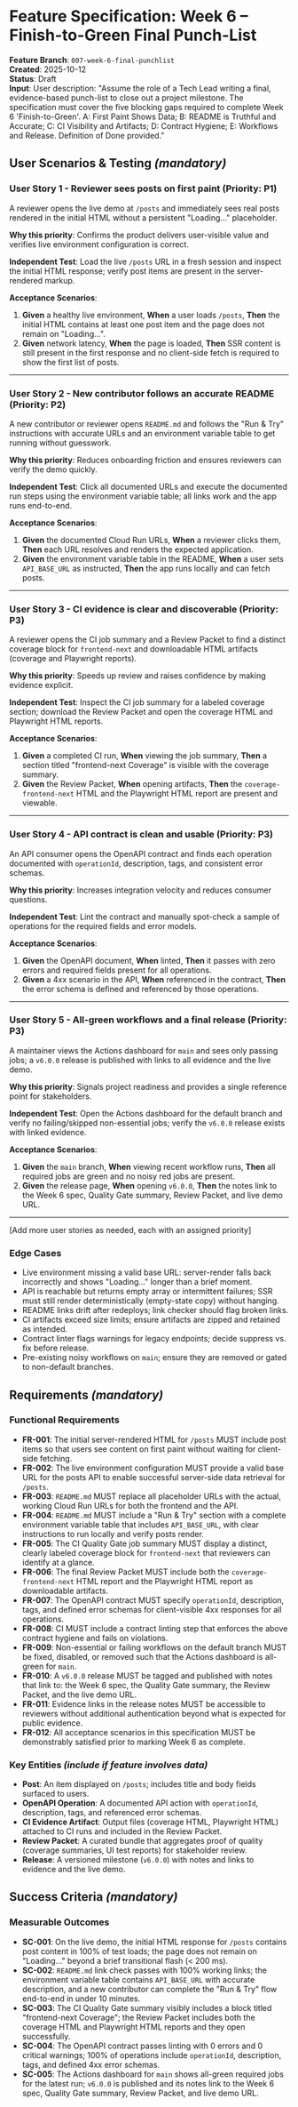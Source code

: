 # Feature Specification: Week 6 – Finish-to-Green Final Punch-List

**Feature Branch**: `007-week-6-final-punchlist`  
**Created**: 2025-10-12  
**Status**: Draft  
**Input**: User description: "Assume the role of a Tech Lead writing a final, evidence-based punch-list to close out a project milestone. The specification must cover the five blocking gaps required to complete Week 6 'Finish-to-Green'. A: First Paint Shows Data; B: README is Truthful and Accurate; C: CI Visibility and Artifacts; D: Contract Hygiene; E: Workflows and Release. Definition of Done provided."

## User Scenarios & Testing *(mandatory)*

<!--
  IMPORTANT: User stories should be PRIORITIZED as user journeys ordered by importance.
  Each user story/journey must be INDEPENDENTLY TESTABLE - meaning if you implement just ONE of them,
  you should still have a viable MVP (Minimum Viable Product) that delivers value.
  
  Assign priorities (P1, P2, P3, etc.) to each story, where P1 is the most critical.
  Think of each story as a standalone slice of functionality that can be:
  - Developed independently
  - Tested independently
  - Deployed independently
  - Demonstrated to users independently
-->

### User Story 1 - Reviewer sees posts on first paint (Priority: P1)

A reviewer opens the live demo at `/posts` and immediately sees real posts rendered in the initial HTML without a persistent "Loading..." placeholder.

**Why this priority**: Confirms the product delivers user-visible value and verifies live environment configuration is correct.

**Independent Test**: Load the live `/posts` URL in a fresh session and inspect the initial HTML response; verify post items are present in the server-rendered markup.

**Acceptance Scenarios**:

1. **Given** a healthy live environment, **When** a user loads `/posts`, **Then** the initial HTML contains at least one post item and the page does not remain on "Loading...".
2. **Given** network latency, **When** the page is loaded, **Then** SSR content is still present in the first response and no client-side fetch is required to show the first list of posts.

---

### User Story 2 - New contributor follows an accurate README (Priority: P2)

A new contributor or reviewer opens `README.md` and follows the "Run & Try" instructions with accurate URLs and an environment variable table to get running without guesswork.

**Why this priority**: Reduces onboarding friction and ensures reviewers can verify the demo quickly.

**Independent Test**: Click all documented URLs and execute the documented run steps using the environment variable table; all links work and the app runs end-to-end.

**Acceptance Scenarios**:

1. **Given** the documented Cloud Run URLs, **When** a reviewer clicks them, **Then** each URL resolves and renders the expected application.
2. **Given** the environment variable table in the README, **When** a user sets `API_BASE_URL` as instructed, **Then** the app runs locally and can fetch posts.

---

### User Story 3 - CI evidence is clear and discoverable (Priority: P3)

A reviewer opens the CI job summary and a Review Packet to find a distinct coverage block for `frontend-next` and downloadable HTML artifacts (coverage and Playwright reports).

**Why this priority**: Speeds up review and raises confidence by making evidence explicit.

**Independent Test**: Inspect the CI job summary for a labeled coverage section; download the Review Packet and open the coverage HTML and Playwright HTML reports.

**Acceptance Scenarios**:

1. **Given** a completed CI run, **When** viewing the job summary, **Then** a section titled "frontend-next Coverage" is visible with the coverage summary.
2. **Given** the Review Packet, **When** opening artifacts, **Then** the `coverage-frontend-next` HTML and the Playwright HTML report are present and viewable.

---

### User Story 4 - API contract is clean and usable (Priority: P3)

An API consumer opens the OpenAPI contract and finds each operation documented with `operationId`, description, tags, and consistent error schemas.

**Why this priority**: Increases integration velocity and reduces consumer questions.

**Independent Test**: Lint the contract and manually spot-check a sample of operations for the required fields and error models.

**Acceptance Scenarios**:

1. **Given** the OpenAPI document, **When** linted, **Then** it passes with zero errors and required fields present for all operations.
2. **Given** a 4xx scenario in the API, **When** referenced in the contract, **Then** the error schema is defined and referenced by those operations.

---

### User Story 5 - All-green workflows and a final release (Priority: P3)

A maintainer views the Actions dashboard for `main` and sees only passing jobs; a `v6.0.0` release is published with links to all evidence and the live demo.

**Why this priority**: Signals project readiness and provides a single reference point for stakeholders.

**Independent Test**: Open the Actions dashboard for the default branch and verify no failing/skipped non-essential jobs; verify the `v6.0.0` release exists with linked evidence.

**Acceptance Scenarios**:

1. **Given** the `main` branch, **When** viewing recent workflow runs, **Then** all required jobs are green and no noisy red jobs are present.
2. **Given** the release page, **When** opening `v6.0.0`, **Then** the notes link to the Week 6 spec, Quality Gate summary, Review Packet, and live demo URL.

---

[Add more user stories as needed, each with an assigned priority]

### Edge Cases

- Live environment missing a valid base URL: server-render falls back incorrectly and shows "Loading..." longer than a brief moment.
- API is reachable but returns empty array or intermittent failures; SSR must still render deterministically (empty-state copy) without hanging.
- README links drift after redeploys; link checker should flag broken links.
- CI artifacts exceed size limits; ensure artifacts are zipped and retained as intended.
- Contract linter flags warnings for legacy endpoints; decide suppress vs. fix before release.
- Pre-existing noisy workflows on `main`; ensure they are removed or gated to non-default branches.

## Requirements *(mandatory)*

### Functional Requirements

- **FR-001**: The initial server-rendered HTML for `/posts` MUST include post items so that users see content on first paint without waiting for client-side fetching.
- **FR-002**: The live environment configuration MUST provide a valid base URL for the posts API to enable successful server-side data retrieval for `/posts`.
- **FR-003**: `README.md` MUST replace all placeholder URLs with the actual, working Cloud Run URLs for both the frontend and the API.
- **FR-004**: `README.md` MUST include a "Run & Try" section with a complete environment variable table that includes `API_BASE_URL`, with clear instructions to run locally and verify posts render.
- **FR-005**: The CI Quality Gate job summary MUST display a distinct, clearly labeled coverage block for `frontend-next` that reviewers can identify at a glance.
- **FR-006**: The final Review Packet MUST include both the `coverage-frontend-next` HTML report and the Playwright HTML report as downloadable artifacts.
- **FR-007**: The OpenAPI contract MUST specify `operationId`, description, tags, and defined error schemas for client-visible 4xx responses for all operations.
- **FR-008**: CI MUST include a contract linting step that enforces the above contract hygiene and fails on violations.
- **FR-009**: Non-essential or failing workflows on the default branch MUST be fixed, disabled, or removed such that the Actions dashboard is all-green for `main`.
- **FR-010**: A `v6.0.0` release MUST be tagged and published with notes that link to: the Week 6 spec, the Quality Gate summary, the Review Packet, and the live demo URL.
- **FR-011**: Evidence links in the release notes MUST be accessible to reviewers without additional authentication beyond what is expected for public evidence.
- **FR-012**: All acceptance scenarios in this specification MUST be demonstrably satisfied prior to marking Week 6 as complete.

### Key Entities *(include if feature involves data)*

- **Post**: An item displayed on `/posts`; includes title and body fields surfaced to users.
- **OpenAPI Operation**: A documented API action with `operationId`, description, tags, and referenced error schemas.
- **CI Evidence Artifact**: Output files (coverage HTML, Playwright HTML) attached to CI runs and included in the Review Packet.
- **Review Packet**: A curated bundle that aggregates proof of quality (coverage summaries, UI test reports) for stakeholder review.
- **Release**: A versioned milestone (`v6.0.0`) with notes and links to evidence and the live demo.

## Success Criteria *(mandatory)*

### Measurable Outcomes

- **SC-001**: On the live demo, the initial HTML response for `/posts` contains post content in 100% of test loads; the page does not remain on "Loading..." beyond a brief transitional flash (< 200 ms).
- **SC-002**: `README.md` link check passes with 100% working links; the environment variable table contains `API_BASE_URL` with accurate description, and a new contributor can complete the "Run & Try" flow end-to-end in under 10 minutes.
- **SC-003**: The CI Quality Gate summary visibly includes a block titled "frontend-next Coverage"; the Review Packet includes both the coverage HTML and Playwright HTML reports and they open successfully.
- **SC-004**: The OpenAPI contract passes linting with 0 errors and 0 critical warnings; 100% of operations include `operationId`, description, tags, and defined 4xx error schemas.
- **SC-005**: The Actions dashboard for `main` shows all-green required jobs for the latest run; `v6.0.0` is published and its notes link to the Week 6 spec, Quality Gate summary, Review Packet, and live demo URL.
